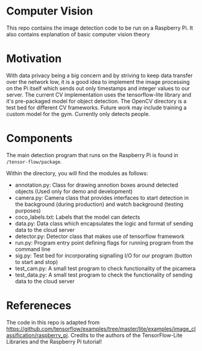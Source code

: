 # Computer Vision
This repo contains the image detection code to be run on a Raspberry Pi. It also contains explanation of basic computer vision theory

# Motivation
With data privacy being a big concern and by striving to keep data transfer over the network low, it is a good idea to implement the image processing on the Pi itself which sends out only timestamps and integer values to our server. The current CV implementation uses the tensorflow-lite library and it's pre-packaged model for object detection. The OpenCV directory is a test bed for different CV frameworks. Future work may include training a custom model for the gym. Currently only detects people.

# Components
The main detection program that runs on the Raspberry Pi is found in `/tensor-flow/package`.

Within the directory, you will find the modules as follows:
- annotation.py: Class for drawing annotion boxes around detected objects (Used only for demo and development)
- camera.py: Camera class that provides interfaces to start detection in the background (during production) and watch background (testing purposes)
- coco_labels.txt: Labels that the model can detects
- data.py: Data class which encapsulates the logic and format of sending data to the cloud server
- detector.py: Detector class that makes use of tensorflow framework
- run.py: Program entry point defining flags for running program from the command line
- sig.py: Test bed for incorporating signalling I/O for our program (button to start and stop)
- test_cam.py: A small test program to check functionality of the picamera
- test_data.py: A small test program to check the functionality of sending data to the cloud server

# Refereneces
The code in this repo is adapted from https://github.com/tensorflow/examples/tree/master/lite/examples/image_classification/raspberry_pi. Credits to the authors of the TensorFlow-Lite Libraries and the Raspberry Pi tutorial!

